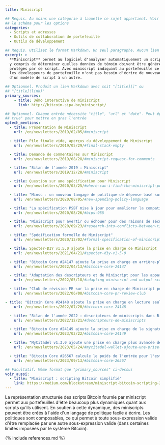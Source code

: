 ```yaml
---
title: Miniscript

## Requis. Au moins une catégorie à laquelle ce sujet appartient. Voir
## le schéma pour les options
categories:
  - Scripts et adresses
  - Outils de collaboration de portefeuille
  - Outils de développement

## Requis. Utilisez le format Markdown. Un seul paragraphe. Aucun lien autorisé.
excerpt: >
  **Miniscript** permet au logiciel d'analyser automatiquement un script,
  y compris de déterminer quelles données de témoin doivent être générées pour dépenser des bitcoins
  protégés par ce script. Avec miniscript indiquant au portefeuille ce qu'il doit faire,
  les développeurs de portefeuille n'ont pas besoin d'écrire de nouveau code lorsqu'ils passent
  d'un modèle de script à un autre.

## Optionnel. Produit un lien Markdown avec soit "[title][]" ou
## "[title](link)"
primary_sources:
    - title: Démo interactive de miniscript
      link: http://bitcoin.sipa.be/miniscript/

## Optionnel. Chaque entrée nécessite "title", "url" et "date". Peut également utiliser "feature:
## true" pour mettre en gras l'entrée
optech_mentions:
  - title: Présentation de Miniscript
    url: /en/newsletters/2019/02/05/#miniscript

  - title: Pile finale vide, aperçus du développement de Miniscript
    url: /en/newsletters/2019/05/29/#final-stack-empty

  - title: Demande de commentaires sur Miniscript
    url: /en/newsletters/2019/08/28/#miniscript-request-for-comments

  - title: "Bilan de l'année 2019 : Miniscript"
    url: /en/newsletters/2019/12/28/#miniscript

  - title: Question sur une spécification pour Miniscript
    url: /en/newsletters/2020/03/25/#where-can-i-find-the-miniscript-policy-language-specification

  - title: "Minsc : un nouveau langage de politique de dépense basé sur Miniscript"
    url: /en/newsletters/2020/08/05/#new-spending-policy-language

  - title: "La spécification PSBT mise à jour pour améliorer la compatibilité avec Miniscript"
    url: /en/newsletters/2020/08/26/#bips-955

  - title: "Miniscript pour avertir ou échouer pour des raisons de sécurité lorsque des verrous de temps/hauteur sont utilisés"
    url: /en/newsletters/2020/09/23/#research-into-conflicts-between-timelocks-and-heightlocks

  - title: "Spécification formelle de Miniscript"
    url: /en/newsletters/2020/12/02/#formal-specification-of-miniscript

  - title: Specter-DIY v1.5.0 ajoute la prise en charge de Miniscript
    url: /en/newsletters/2021/04/21/#specter-diy-v1-5-0

  - title: "Bitcoin Core #24147 ajoute la prise en charge en arrière-plan de Miniscript"
    url: /en/newsletters/2022/04/13/#bitcoin-core-24147

  - title: "Adaptation des descripteurs et de Miniscript pour les appareils de signature matérielle"
    url: /en/newsletters/2022/05/18/#adapting-miniscript-and-output-script-descriptors-for-hardware-signing-devices

  - title: "Club de révision PR sur la prise en charge de Miniscript pour les descripteurs"
    url: /en/newsletters/2022/06/08/#bitcoin-core-pr-review-club

- title: "Bitcoin Core #24148 ajoute la prise en charge en lecture seule pour les descripteurs contenant des miniscripts"
    url: /en/newsletters/2022/07/20/#bitcoin-core-24148

  - title: "Bilan de l'année 2022 : descripteurs de miniscripts dans Bitcoin Core"
    url: /en/newsletters/2022/12/21/#descripteurs-de-miniscripts

  - title: "Bitcoin Core #24149 ajoute la prise en charge de la signature pour les descripteurs de sortie basés sur P2WSH et miniscripts"
    url: /en/newsletters/2023/02/22/#bitcoin-core-24149

  - title: "MyCitadel v1.3.0 ajoute une prise en charge plus avancée des miniscripts"
    url: /en/newsletters/2023/05/24/#mycitadel-wallet-ajoute-une-prise-en-charge-améliorée-des-miniscripts

  - title: "Bitcoin Core #26567 calcule le poids de l'entrée pour l'estimation des frais en utilisant miniscript et descripteurs"
    url: /en/newsletters/2023/09/13/#bitcoin-core-26567

## Facultatif. Même format que "primary_sources" ci-dessus
voir_aussi:
  - title: "Miniscript : scripting Bitcoin simplifié"
    link: https://medium.com/blockstream/miniscript-bitcoin-scripting-3aeff3853620
---
```

La représentation structurée des scripts Bitcoin fournie par miniscript permet aux portefeuilles d'être beaucoup plus dynamiques quant
aux scripts qu'ils utilisent. En soutien à cette dynamique, des miniscripts peuvent être créés à l'aide d'un langage de politique facile
à écrire. Les politiques sont composables, ce qui permet à toute sous-expression valide d'être remplacée par une autre sous-expression
valide (dans certaines limites imposées par le système Bitcoin).

{% include references.md %}